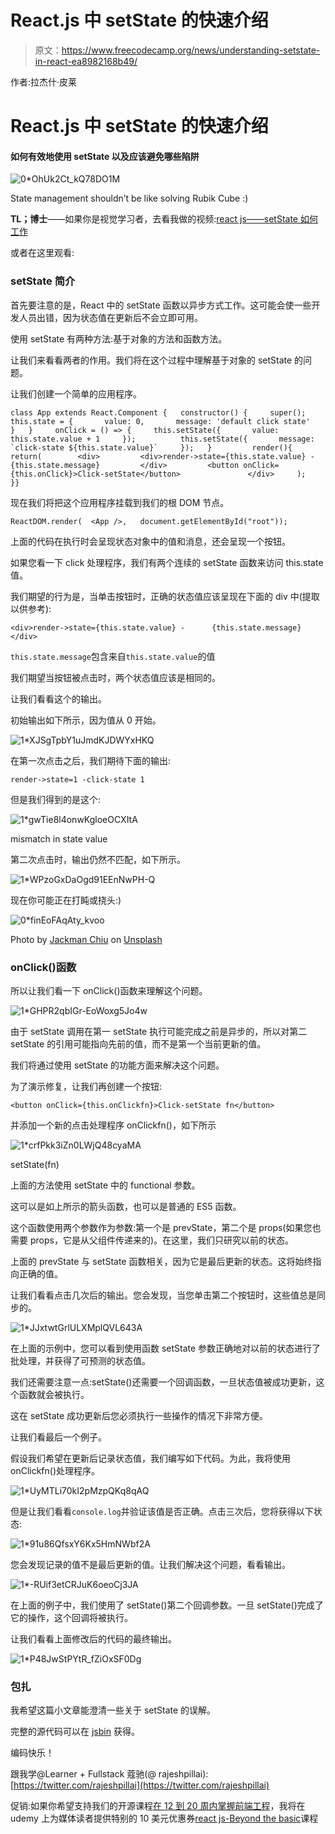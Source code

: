 # React.js 中 setState 的快速介绍

> 原文：<https://www.freecodecamp.org/news/understanding-setstate-in-react-ea8982168b49/>

作者:拉杰什·皮莱

# React.js 中 setState 的快速介绍

#### 如何有效地使用 setState 以及应该避免哪些陷阱

![0*OhUk2Ct_kQ78DO1M](img/a0b731276f3dda1a9617ed10deb5eb2a.png)

State management shouldn’t be like solving Rubik Cube :)

**TL；博士**——如果你是视觉学习者，去看我做的视频:[react js——setState 如何工作](https://www.youtube.com/watch?v=hwvnCnQ1mRg)

或者在这里观看:

### setState 简介

首先要注意的是，React 中的 setState 函数以异步方式工作。这可能会使一些开发人员出错，因为状态值在更新后不会立即可用。

使用 setState 有两种方法:基于对象的方法和函数方法。

让我们来看看两者的作用。我们将在这个过程中理解基于对象的 setState 的问题。

让我们创建一个简单的应用程序。

```
class App extends React.Component {   constructor() {     super();     this.state = {       value: 0,       message: 'default click state'     }   }     onClick = () => {     this.setState({       value: this.state.value + 1     });          this.setState({       message: `click-state ${this.state.value}`     });   }         render(){     return(        <div>         <div>render->state={this.state.value} -              {this.state.message}         </div>         <button onClick={this.onClick}>Click-setState</button>               </div>     );   }}
```

现在我们将把这个应用程序挂载到我们的根 DOM 节点。

```
ReactDOM.render(  <App />,   document.getElementById("root"));
```

上面的代码在执行时会呈现状态对象中的值和消息，还会呈现一个按钮。

如果您看一下 click 处理程序，我们有两个连续的 setState 函数来访问 this.state 值。

我们期望的行为是，当单击按钮时，正确的状态值应该呈现在下面的 div 中(提取以供参考):

```
<div>render->state={this.state.value} -      {this.state.message}</div>
```

`this.state.message`包含来自`this.state.value`的值

我们期望当按钮被点击时，两个状态值应该是相同的。

让我们看看这个的输出。

初始输出如下所示，因为值从 0 开始。

![1*XJSgTpbY1uJmdKJDWYxHKQ](img/66e93347889b40f755f4f13d71917180.png)

在第一次点击之后，我们期待下面的输出:

```
render->state=1 -click-state 1
```

但是我们得到的是这个:

![1*gwTie8l4onwKgloeOCXItA](img/70c3c56b7489777af3441ad12bf266e2.png)

mismatch in state value

第二次点击时，输出仍然不匹配，如下所示。

![1*WPzoGxDaOgd91EEnNwPH-Q](img/9aa98b1f7ee11d84680c4a1a63c62b40.png)

现在你可能正在打盹或挠头:)

![0*finEoFAqAty_kvoo](img/1a3842c83a41d20c845ce1b6dc6d6173.png)

Photo by [Jackman Chiu](https://unsplash.com/@jackmanchiu?utm_source=medium&utm_medium=referral) on [Unsplash](https://unsplash.com?utm_source=medium&utm_medium=referral)

### onClick()函数

所以让我们看一下 onClick()函数来理解这个问题。

![1*GHPR2qbIGr-EoWoxg5Jo4w](img/07840d8a2dca0730f389c33d1ee000c6.png)

由于 setState 调用在第一 setState 执行可能完成之前是异步的，所以对第二 setState 的引用可能指向先前的值，而不是第一个当前更新的值。

我们将通过使用 setState 的功能方面来解决这个问题。

为了演示修复，让我们再创建一个按钮:

```
<button onClick={this.onClickfn}>Click-setState fn</button>
```

并添加一个新的点击处理程序 onClickfn()，如下所示

![1*crfPkk3iZn0LWjQ48cyaMA](img/cd992bd7edd85adc73c0fe3d9365a070.png)

setState(fn)

上面的方法使用 setState 中的 functional 参数。

这可以是如上所示的箭头函数，也可以是普通的 ES5 函数。

这个函数使用两个参数作为参数:第一个是 prevState，第二个是 props(如果您也需要 props，它是从父组件传递来的)。在这里，我们只研究以前的状态。

上面的 prevState 与 setState 函数相关，因为它是最后更新的状态。这将始终指向正确的值。

让我们看看点击几次后的输出。您会发现，当您单击第二个按钮时，这些值总是同步的。

![1*JJxtwtGrlULXMplQVL643A](img/d6cac65daec72fd714380cbd775fb1a8.png)

在上面的示例中，您可以看到使用函数 setState 参数正确地对以前的状态进行了批处理，并获得了可预测的状态值。

我们还需要注意一点:setState()还需要一个回调函数，一旦状态值被成功更新，这个函数就会被执行。

这在 setState 成功更新后您必须执行一些操作的情况下非常方便。

让我们看最后一个例子。

假设我们希望在更新后记录状态值，我们编写如下代码。为此，我将使用 onClickfn()处理程序。

![1*UyMTLi70kI2pMzpQKq8qAQ](img/d19ceee57ac4d0913afa7aa1d6895fd5.png)

但是让我们看看`console.log`并验证该值是否正确。点击三次后，您将获得以下状态:

![1*91u86QfsxY6Kx5HmNWbf2A](img/153c02a44a056968ef9905f9d6ff1aab.png)

您会发现记录的值不是最后更新的值。让我们解决这个问题，看看输出。

![1*-RUif3etCRJuK6oeoCj3JA](img/27f73231583c8dbda1aa48e55cd4e852.png)

在上面的例子中，我们使用了 setState()第二个回调参数。一旦 setState()完成了它的操作，这个回调将被执行。

让我们看看上面修改后的代码的最终输出。

![1*P48JwStPYtR_fZiOxSF0Dg](img/bfacdca0806a479afd439f7f3fc1f007.png)

### 包扎

我希望这篇小文章能澄清一些关于 setState 的误解。

完整的源代码可以在 [jsbin](http://jsbin.com/mekiwog/1/edit) 获得。

编码快乐！

跟我学@Learner + Fullstack 蔻驰(@ rajeshpillai):[https://twitter.com/rajeshpillai](https://twitter.com/rajeshpillai)

促销:如果你希望支持我们的开源课程[在 12 到 20 周内掌握前端工程](https://codeburst.io/mastering-front-end-engineering-in-12-to-20-weeks-for-beginners-and-experienced-alike-6dc5172e3295)，我将在 udemy 上为媒体读者提供特别的 10 美元优惠券[react js-Beyond the basic](https://www.udemy.com/reactjs-beyond-the-basics/?couponCode=MEDIUM_500)课程